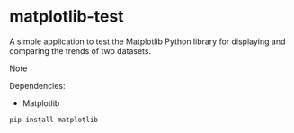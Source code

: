 # matplotlib-test
A simple application to test the Matplotlib Python library for displaying and comparing the trends of two datasets.

> [!NOTE]
> Dependencies:
> 
> - Matplotlib
> ```bash
> pip install matplotlib
> ```
